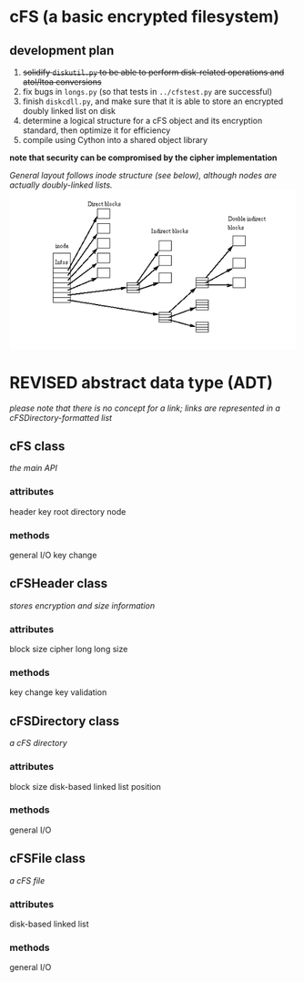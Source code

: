 # cFS (a basic encrypted filesystem)
## development plan
1. ~~solidify `diskutil.py` to be able to perform disk-related operations and atol/ltoa conversions~~
2. fix bugs in `longs.py` (so that tests in `../cfstest.py` are successful)
3. finish `diskcdll.py`, and make sure that it is able to store an encrypted doubly linked list on disk
4. determine a logical structure for a cFS object and its encryption standard, then optimize it for efficiency
5. compile using Cython into a shared object library

**note that security can be compromised by the cipher implementation**

*General layout follows inode structure (see below), although nodes are actually doubly-linked lists.*
![](tmp.png?raw=true)

# REVISED abstract data type (ADT)
*please note that there is no concept for a link; links are represented in a cFSDirectory-formatted list*
## cFS class
*the main API*
### attributes
header
key
root directory
node
### methods
general I/O
key change

## cFSHeader class
*stores encryption and size information*
### attributes
block size
cipher
long long size
### methods
key change
key validation

## cFSDirectory class
*a cFS directory*
### attributes
block size
disk-based linked list
position
### methods
general I/O

## cFSFile class
*a cFS file*
### attributes
disk-based linked list
### methods
general I/O
